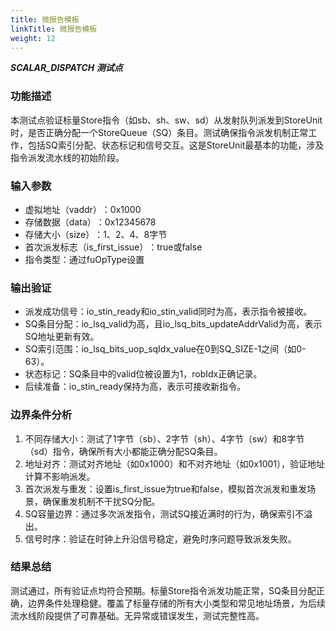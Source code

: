 ```yaml
---
title: 微报告模板
linkTitle: 微报告模板
weight: 12
---
```



***SCALAR_DISPATCH 测试点***
### 功能描述

本测试点验证标量Store指令（如sb、sh、sw、sd）从发射队列派发到StoreUnit时，是否正确分配一个StoreQueue（SQ）条目。测试确保指令派发机制正常工作，包括SQ索引分配、状态标记和信号交互。这是StoreUnit最基本的功能，涉及指令派发流水线的初始阶段。

### 输入参数
- 虚拟地址（vaddr）​​：0x1000
- 存储数据（data）​​：0x12345678
- 存储大小（size）​​：1、2、4、8字节
- 首次派发标志（is_first_issue）​​：true或false
- 指令类型​：通过fuOpType设置
### 输出验证
- 派发成功信号​：io_stin_ready和io_stin_valid同时为高，表示指令被接收。
- SQ条目分配​：io_lsq_valid为高，且io_lsq_bits_updateAddrValid为高，表示SQ地址更新有效。
- SQ索引范围​：io_lsq_bits_uop_sqIdx_value在0到SQ_SIZE-1之间（如0-63）。
- 状态标记​：SQ条目中的valid位被设置为1，robIdx正确记录。
- 后续准备​：io_stin_ready保持为高，表示可接收新指令。
### 边界条件分析
1. 不同存储大小​：测试了1字节（sb）、2字节（sh）、4字节（sw）和8字节（sd）指令，确保所有大小都能正确分配SQ条目。
2. 地址对齐​：测试对齐地址（如0x1000）和不对齐地址（如0x1001），验证地址计算不影响派发。
3. 首次派发与重发​：设置is_first_issue为true和false，模拟首次派发和重发场景，确保重发机制不干扰SQ分配。
4. ​SQ容量边界​：通过多次派发指令，测试SQ接近满时的行为，确保索引不溢出。
5. 信号时序​：验证在时钟上升沿信号稳定，避免时序问题导致派发失败。
### 结果总结
测试通过，所有验证点均符合预期。标量Store指令派发功能正常，SQ条目分配正确，边界条件处理稳健。覆盖了标量存储的所有大小类型和常见地址场景，为后续流水线阶段提供了可靠基础。无异常或错误发生，测试完整性高。
